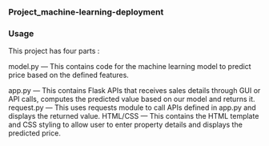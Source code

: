 ### Project_machine-learning-deployment
### Usage

This project has four parts :

 model.py — This contains code for the machine learning model to predict price based on the defined features.
 
 app.py — This contains Flask APIs that receives sales details through GUI or API calls, computes the predicted value based on our model and returns it.
request.py — This uses requests module to call APIs defined in app.py and displays the returned value.
HTML/CSS — This contains the HTML template and CSS styling to allow user to enter property details and displays the predicted price.
